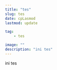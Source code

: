 ```yaml
---
title: "tes"
slug: tes
date: cpLasmod
lastmod: update

tag:
    - tes

image: ""
description: "ini tes"
---
```

ini tes
